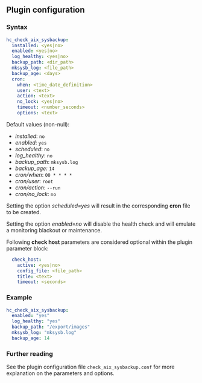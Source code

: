 ## Plugin configuration

### Syntax

```yaml
hc_check_aix_sysbackup:
  installed: <yes|no>    
  enabled: <yes|no>
  log_healthy: <yes|no>
  backup_path: <dir_path>
  mksysb_log: <file_path>
  backup_age: <days>
  cron:
    when: <time_date_definition>
    user: <text>
    action: <text>
    no_lock: <yes|no>
    timeout: <number_seconds>
    options: <text>
```

Default values (non-null):
* *installed*: `no`
* *enabled*: `yes`
* *scheduled*: `no`
* *log_healthy*: `no`
* *backup_path*: `mksysb.log`
* *backup_age:* `14`
* *cron/when*: `00 * * * *`
* *cron/user*: `root`
* *cron/action*: `--run`
* *cron/no_lock*: `no`

Setting the option *scheduled=yes* will result in the corresponding **cron** file to be created.

Setting the option *enabled=no* will disable the health check and will emulate a monitoring blackout or maintenance.

Following **check host** parameters are considered optional within the plugin parameter block:

```yaml
  check_host:
    active: <yes|no>
    config_file: <file_path>
    title: <text>
    timeout: <seconds>
```

### Example

```yaml
hc_check_aix_sysbackup:
  enabled: "yes"
  log_healthy: "yes"
  backup_path: "/export/images"
  mksysb_log: "mksysb.log"
  backup_age: 14
```

### Further reading

See the plugin configuration file `check_aix_sysbackup.conf` for more explanation on the parameters and options.
